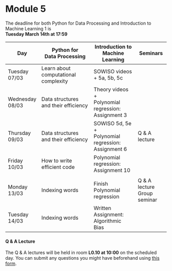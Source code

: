 
# Module 5

The deadline for both Python for Data Processing and Introduction to Machine Learning 1 is<br>**Tuesday March 14th at 17:59**

| Day                | Python for<br>Data Processing        | Introduction to<br>Machine Learning     | Seminars                                    |
|--------------------|--------------------------------------|-----------------------------------------|---------------------------------------------|
| Tuesday<br>07/03   | Learn about computational complexity | SOWISO videos + 5a, 5b, 5c              |                                             |
| Wednesday<br>08/03 | Data structures and their efficiency | Theory videos +<br>Polynomial regression:<br>Assignment 3  |                             |
| Thursday<br>09/03  | Data structures and their efficiency | SOWISO 5d, 5e +<br>Polynomial regression:<br>Assignment 6  | Q & A lecture               |
| Friday<br>10/03    | How to write efficient code          | Polynomial regression:<br>Assignment 10    |                                             |
|                    |                                      |                                            |                                             |
| Monday<br>13/03    | Indexing words                       | Finish Polynomial regression            | Q & A lecture<br>Group seminar              |
| Tuesday<br>14/03   | Indexing words                       | Written Assignment:<br>Algorithmic Bias    |                                             |



#### Q & A Lecture

The Q & A lectures will be held in room **L0.10 at 10:00** on the scheduled day. You can submit any questions you might have beforehand using [this form](https://forms.office.com/Pages/ResponsePage.aspx?id=zcrxoIxhA0S5RXb7PWh05ZTDc7biyulCvpu4U-tarWtUMlZYQUlYMFVMREdWRVVPWTNITlIxQlFUTC4u).

